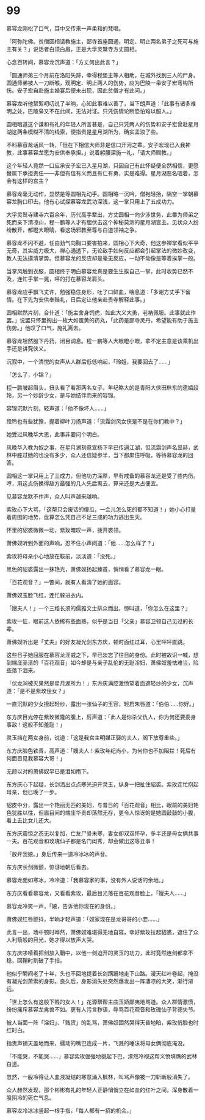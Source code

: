 # 99

慕容龙刚松了口气，耳中又传来一声柔和的梵唱。

「阿弥陀佛。贫僧圆相请教施主，鄙寺首座圆通，明定、明止两名弟子之死可与施主有关？」说话者白须白眉，正是大孚灵鹫寺方丈圆相。

心念百转间，慕容龙沉声道：「方丈何出此言？」

「圆通师弟三个月前在洛阳失踪，幸得程堡主等人相助，在城外找到三人的尸身。圆通师弟被人一刀断喉，观明定、明止两人的伤势，应为巴陵一枭安子宏弯钩所伤。安子宏自赴施主婚宴后便未出现，因此贫僧才有此问。」

慕容龙听他絮絮叨叨说了半晌，心知此事难以善了，当下朗声道：「此事有诸多难明之处，巴陵枭又不在此间，无法对证。只凭伤情论断恐怕难以服人。」

圆相暗道这个谦和有礼的年轻人所言甚是，自己只凭两人的伤势和安子宏曾赴星月湖这两条模糊不清的线索，便指责是星月湖所为，确实孟浪了些。

不料慕容龙话风一转，「但在下相信大师非是信口开河之辈。安子宏现已入我神教，此事慕容龙愿为安供奉承担。」说着躬腰深施一礼，「请大师赐教。」

这个年轻人竟然一口应承安子宏已入星月湖，只因自己有此怀疑便全然相信，更愿替属下承担责任——非但有信有义而且有仁有勇，实是难得。星月湖恶名昭着，怎会有这样的宫主？

慕容龙毫无动作，显然是等圆相先动手。圆相略一沉吟，僧袍轻扬，隔空一掌朝慕容龙胸口印去。他有心试探慕容龙武功深浅，这一掌只用上了五成功力。

大孚灵鹫寺建寺六百余年，历代高手辈出，方丈圆相一向少涉世务，此番为师弟之死而亲下清凉山，程一鹏等人才有胆伏击这个神秘莫测的星月湖宫主。见状众人纷纷散开，都瞪大眼睛，看这场邪教至尊与白道领袖之争。

慕容龙不闪不避，任由劲气向胸口要害拍来，圆相心下大奇，他这参禅掌看似平平无奇，其实威力极大，禅心通透下，无论敌手如何反应都会引起掌法的微妙改变，教人无法摸清掌势。但慕容龙的反应却是毫无反应，一动不动像是等着挨掌一般。

当掌风触到衣服，圆相终于明白慕容龙真是要生生挨自己一掌，此时收势已然不及，连忙手掌一晃，呯的打在慕容龙肩头。

慕容龙应手飘飞丈许，勉强稳住身形，吐了口鲜血，喘息道：「多谢方丈手下留情。在下先为安供奉赔礼，日后定让他亲赴贵寺解释此事。」

圆相默然片刻，合什道：「施主舍身饲虎，如此大义大勇，老衲佩服。此事就此作罢。」说罢只怀里掏出一枚大如蛋黄的药丸，「此药是鄙寺灵丹，希望能有助于施主伤势。」他叹了口气，施礼离去。

慕容龙坦然服下丹药，闭目调息。程一鹏等人大眼瞪小眼，拿不定主意是该乘机出手还是讲究侠义。

沉寂中，一个清悦的女声从人群后低低响起，「玲姐，我要回去了……」

「怎么了，小锦？」

程一鹏皱起眉头，扭头看了看那两名女子。年纪略大的是青阳大侠田启东的遗孀段玲，另一个妙龄少女，是与她结伴而来的容锦。

容锦沉默片刻，轻声道：「他不像坏人……」

段玲也有些犹豫，握着柳叶刀扬声道：「流霜剑风女侠是不是在你们教中？」

她受过风晚华大恩，此事非要问个明白。

风晚华入教为奴之事，在星月湖刻意宣扬下早已传遍江湖，但流霜剑声名显赫，武林中胜过她的也没有多少，众人还信疑参半，当下都屏住呼吸，等待慕容龙的回答。

圆相这一掌只用上了三成力，但他功力深厚，早有戒备的慕容龙还是受了些内伤。哼，用这点伤换得敌方最强的几人先后离去，算来还是大占便宜。

见慕容龙默不作声，众人叫声越来越响。

紫玫心下大骂，「这帮只会废话的傻瓜，一会儿怎么死的都不知道！」她小心打量着周围的地势，盘算怎么凭自己不足三成的功力逃出生天。

怀里的貂裘微微一动，紫玫暗叹一声，拨开裘领。

萧佛奴听到外面的声响，忍不住小声问道：「他……怎么样了？」

紫玫将母亲小心地放在鞍前，淡淡道：「没死。」

黑色的貂裘露出一抹艳光，萧佛奴扬起臻首，悄悄看了慕容龙一眼。

「百花观音？」一瞥间，就有人看清了她的面容。

萧佛奴玉脸飞红，连忙躲进衣内。

「嫂夫人！」一个三绺长须的儒雅文士排众而出，惊叫道，「你怎么在这里？」

紫玫一怔，眼前这人依稀有些面熟，似乎是当日「父亲」慕容卫领自己见过的长辈。

萧佛奴听出是「丈夫」的好友凝光剑东方庆，顿时面红过耳，心里呯呯直跳。

这些日子她屈服在慕容龙淫威之下，早已淡忘了往日的身份。此时被故识一喊，想到端庄圣洁的「百花观音」如今却是与亲子乱伦的无耻淫妇，萧佛奴羞怯难当，险些落下泪来。

「伏龙涧被灭果然是星月湖所为！」东方庆满腔激愤望着面遮轻纱的少女，沉声道：「是不是紫玫侄女？」

一直沉默的少女撩起轻纱，露出一张仙子的玉容，轻启朱唇道：「伯伯……你好。」

东方庆目光停在紫玫微隆的腹上，厉声道：「此人是你杀父仇人，你为何还要委身事敌！这般不知羞耻！」

灵玉挡在两女身前，说道：「这是我宫主明媒正娶的夫人，阁下放尊重些。」

东方庆脸色铁青，高声道：「嫂夫人！紫玫年纪尚小，为何你也不加阻拦！死后有何面目见我慕容大哥！」

无颜以对的萧佛奴早已是泪如雨下。

东方庆心下起疑，长剑洒出点点寒光迫开灵玉，纵身一把扯住貂裘。紫玫连忙抱起母亲，但已晚了一步。

貂皮中分，露出一个艳丽无匹的美妇，与昔日的「百花观音」相比，眼前的美妇艳色犹胜以往，但眉目间的端庄华贵却荡然无存，更令人惊讶的是她圆鼓鼓的小腹，看上去比女儿还大。

东方庆震惊之态无以复加，亡友尸骨未寒，妻女却双双怀孕，多半还是母女俩共事一夫。百花观音和玫瑰仙子都是名门闺秀，却会做出这等丑事！

「放开我娘。」身后传来一道冷冰冰的声音。

东方庆长剑微颤，惊讶地朝后看去。

慕容龙面如寒冰，冷冷道：「我慕容家的事，没有外人说话的余地。」

东方庆看看慕容龙，又看看紫玫，最后目光落在百花观音脸上，「嫂夫人……」

慕容龙冷笑一声，「娘，告诉他你现在的身份。」

萧佛奴红唇颤抖，半晌才轻声道：「奴家现在是龙哥哥的小妾……」

此言一出，场中顿时哗然，萧佛奴难堪得无地自容，幸好紫玫拉起貂裘，遮住了众人利箭般的目光，她才得以放声大哭。

东方庆哆嗦着把剑放入鞘中，以他一剑迫开的灵玉的功力，此时竟然连剑都拿不稳，回鞘时割破了手指。

他似乎瞬间老了十年，头也不回地提着长剑蹒跚地走下山路。漫天红叶卷起，掩没有凝光剑萧索的身影。良久后，身影消失处突然爆发出一阵凄凉的大笑，渐行渐远。

「世上怎么有这般下贱的女人！」花源帮帮主曲玉娇鄙夷地骂道。众人群情激愤，纷纷痛斥慕容龙禽兽不如。更有人污言秽语，辱骂百花观音和玫瑰仙子背德失节。

被人当面一阵「淫妇」、「贱货」的乱骂，萧佛奴固然哭得天昏地暗，紫玫俏脸也时红时白。

指责声铺天盖地而来，蠕动的嘴巴连成一片，飞溅的唾沫将母女俩彻底淹没。

「不能哭，不能哭……」慕容紫玫倔强地挑起下巴，漠然冷视这帮义愤填膺的武林白道。

忽然，一股冷得让人血液凝结的寒意涌入枫林，叫骂声像被一刀斩断般消失了。

众人赫然发现，那个彬彬有礼的年轻人正静悄悄立在如血的红叶之间，浑身散着一股阴冷的死亡气息。

慕容龙冷冰冰竖起一根手指，「每人都有一招的机会。」

